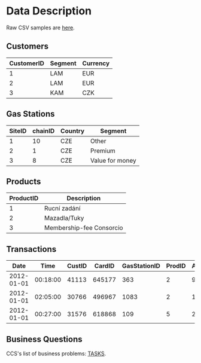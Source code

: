 Data Description
====

Raw CSV samples are [here](https://github.com/hackathonBI/CCS/tree/master/sample%20data).

## Customers

CustomerID|Segment|Currency
----------|-------|--------
1         | LAM   |EUR
2         | LAM   |EUR
3         | KAM   |CZK

## Gas Stations

SiteID|chainID|Country|Segment
------|-------|-------|-------
1     |     10|CZE    |Other
2     |      1|CZE    |Premium
3     |      8|CZE    |Value for money


## Products

ProductID|Description
---------|-----------
1        |Rucní zadání
2        |Mazadla/Tuky
3        |Membership-fee Consorcio

## Transactions

Date|Time|CustID|CardID|GasStationID|ProdID|Amount|Price
----|----|----------|------|------------|---------|------|-----
2012-01-01| 00:18:00| 41113| 645177| 363| 2|  93.75| 2038.575
2012-01-01| 02:05:00| 30766| 496967|1083| 2| 132.10| 3002.692
2012-01-01| 00:27:00| 31576| 618868| 109| 5|  21.35| 462.924



## Business Questions

CCS's list of business problems: [TASKS](https://github.com/hackathonBI/CCS/blob/master/Tasks.md).
